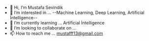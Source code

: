 - 👋 Hi, I’m Mustafa Sevindik
- 👀 I’m interested in ... --Machine Learning, Deep Learning, Artificial İntelligence--
- 🌱 I’m currently learning ... Artificial İntelligence
- 💞️ I’m looking to collaborate on ... 
- 📫 How to reach me ... mustafff13@gmail.com

<!---
mstf-svndk/mstf-svndk is a ✨ special ✨ repository because its `README.md` (this file) appears on your GitHub profile.
You can click the Preview link to take a look at your changes.
--->
